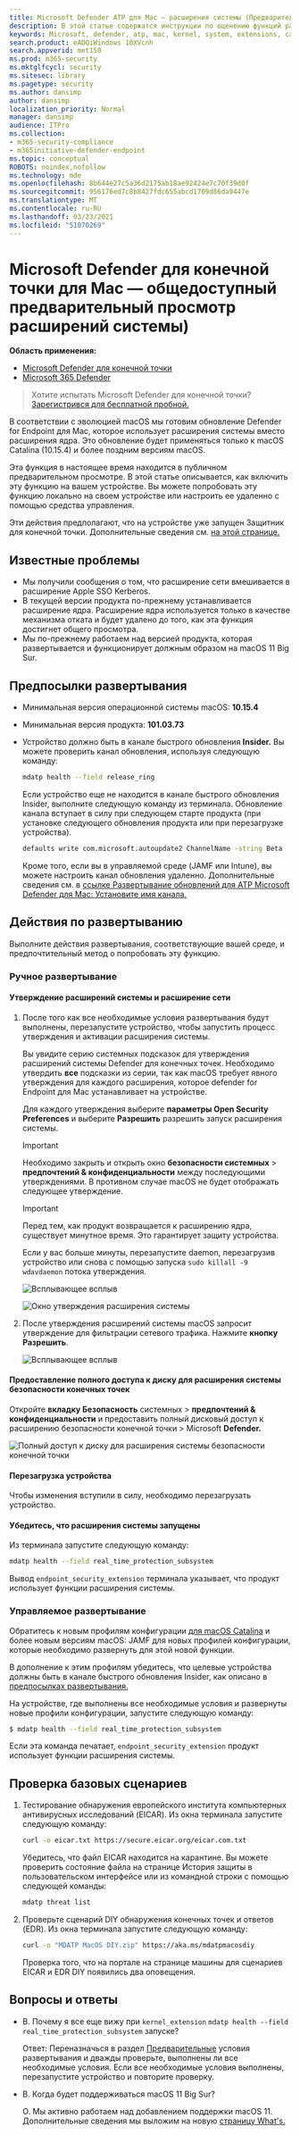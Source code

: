 ```yaml
---
title: Microsoft Defender ATP для Mac — расширения системы (Предварительный просмотр)
description: В этой статье содержатся инструкции по оценению функций расширения системы ATP Microsoft Defender для Mac. Эта функция в настоящее время находится в публичном предварительном просмотре.
keywords: Microsoft, defender, atp, mac, kernel, system, extensions, catalina
search.product: eADQiWindows 10XVcnh
search.appverid: met150
ms.prod: m365-security
ms.mktglfcycl: security
ms.sitesec: library
ms.pagetype: security
ms.author: dansimp
author: dansimp
localization_priority: Normal
manager: dansimp
audience: ITPro
ms.collection:
- m365-security-compliance
- m365initiative-defender-endpoint
ms.topic: conceptual
ROBOTS: noindex,nofollow
ms.technology: mde
ms.openlocfilehash: 8b644e27c5a36d2175ab18ae92424e7c70f39d0f
ms.sourcegitcommit: 956176ed7c8b8427fdc655abcd1709d86da9447e
ms.translationtype: MT
ms.contentlocale: ru-RU
ms.lasthandoff: 03/23/2021
ms.locfileid: "51070269"
---
```

# <a name="microsoft-defender-for-endpoint-for-mac---system-extensions-public-preview"></a>Microsoft Defender для конечной точки для Mac — общедоступный предварительный просмотр расширений системы)

**Область применения:**
- [Microsoft Defender для конечной точки](https://go.microsoft.com/fwlink/p/?linkid=2146631)
- [Microsoft 365 Defender](https://go.microsoft.com/fwlink/?linkid=2118804)

> Хотите испытать Microsoft Defender для конечной точки? [Зарегистрився для бесплатной пробной.](https://www.microsoft.com/microsoft-365/windows/microsoft-defender-atp?ocid=docs-wdatp-exposedapis-abovefoldlink)

В соответствии с эволюцией macOS мы готовим обновление Defender for Endpoint для Mac, которое использует расширения системы вместо расширения ядра. Это обновление будет применяться только к macOS Catalina (10.15.4) и более поздним версиям macOS.

Эта функция в настоящее время находится в публичном предварительном просмотре. В этой статье описывается, как включить эту функцию на вашем устройстве. Вы можете попробовать эту функцию локально на своем устройстве или настроить ее удаленно с помощью средства управления.

Эти действия предполагают, что на устройстве уже запущен Защитник для конечной точки. Дополнительные сведения см. [на этой странице.](microsoft-defender-endpoint-mac.md)

## <a name="known-issues"></a>Известные проблемы

- Мы получили сообщения о том, что расширение сети вмешивается в расширение Apple SSO Kerberos.
- В текущей версии продукта по-прежнему устанавливается расширение ядра. Расширение ядра используется только в качестве механизма отката и будет удалено до того, как эта функция достигнет общего просмотра.
- Мы по-прежнему работаем над версией продукта, которая развертывается и функционирует должным образом на macOS 11 Big Sur.

## <a name="deployment-prerequisites"></a>Предпосылки развертывания

- Минимальная версия операционной системы macOS: **10.15.4**
- Минимальная версия продукта: **101.03.73**
- Устройство должно быть в канале быстрого обновления **Insider.** Вы можете проверить канал обновления, используя следующую команду:

  ```bash
  mdatp health --field release_ring
  ```

  Если устройство еще не находится в канале быстрого обновления Insider, выполните следующую команду из терминала. Обновление канала вступает в силу при следующем старте продукта (при установке следующего обновления продукта или при перезагрузке устройства).

  ```bash
  defaults write com.microsoft.autoupdate2 ChannelName -string Beta
  ```

  Кроме того, если вы в управляемой среде (JAMF или Intune), вы можете настроить канал обновления удаленно. Дополнительные сведения см. в [ссылке Развертывание обновлений для ATP Microsoft Defender для Mac: Установите имя канала.](mac-updates.md#set-the-channel-name)

## <a name="deployment-steps"></a>Действия по развертыванию

Выполните действия развертывания, соответствующие вашей среде, и предпочтительный метод о попробовать эту функцию.

### <a name="manual-deployment"></a>Ручное развертывание

#### <a name="approve-the-system-extensions-and-enable-the-network-extension"></a>Утверждение расширений системы и расширение сети

1. После того как все необходимые условия развертывания будут выполнены, перезапустите устройство, чтобы запустить процесс утверждения и активации расширения системы.

   Вы увидите серию системных подсказок для утверждения расширений системы Defender для конечных точек. Необходимо утвердить **все** подсказки из серии, так как macOS требует явного утверждения для каждого расширения, которое defender for Endpoint для Mac устанавливает на устройстве.
   
   Для каждого утверждения выберите **параметры Open Security Preferences** и выберите **Разрешить** разрешить запуск расширения системы.

   > [!IMPORTANT]
   > Необходимо закрыть и открыть окно **безопасности системных**  >  **предпочтений & конфиденциальности** между последующими утверждениями. В противном случае macOS не будет отображать следующее утверждение.

   > [!IMPORTANT]
   > Перед тем, как продукт возвращается к расширению ядра, существует минутное время. Это гарантирует защиту устройства.
   >
   > Если у вас больше минуты, перезапустите daemon, перезагрузив устройство или снова с помощью запуска `sudo killall -9 wdavdaemon` потока утверждения.

   ![Всплывающее всплыв](images/mac-system-extension-approval.png)

   ![Окно утверждения расширения системы](images/mac-system-extension-pref.png)

1. После утверждения расширений системы macOS запросит утверждение для фильтрации сетевого трафика. Нажмите **кнопку Разрешить**.

   ![Всплывающее всплыв](images/mac-system-extension-filter.png)

#### <a name="grant-full-disk-access-to-the-endpoint-security-system-extension"></a>Предоставление полного доступа к диску для расширения системы безопасности конечных точек

Откройте **вкладку Безопасность** системных  >  **предпочтений & конфиденциальности** и предоставить полный дисковый доступ к расширению безопасности конечной точки  >   Microsoft **Defender.** 

![Полный доступ к диску для расширения системы безопасности конечной точки](images/mac-system-extension-fda.png)

#### <a name="reboot-your-device"></a>Перезагрузка устройства

Чтобы изменения вступили в силу, необходимо перезагрузать устройство.

#### <a name="verify-that-the-system-extensions-are-running"></a>Убедитесь, что расширения системы запущены

Из терминала запустите следующую команду:

```bash
mdatp health --field real_time_protection_subsystem
```

Вывод `endpoint_security_extension` терминала указывает, что продукт использует функции расширения системы.

### <a name="managed-deployment"></a>Управляемое развертывание

Обратитесь к новым профилям конфигурации [для macOS Catalina](mac-sysext-policies.md#jamf) и более новым версиям macOS: JAMF для новых профилей конфигурации, которые необходимо развернуть для этой новой функции.

В дополнение к этим профилям убедитесь, что целевые устройства должны быть в канале быстрого обновления Insider, как описано в [предпосылках развертывания.](#deployment-prerequisites)

На устройстве, где выполнены все необходимые условия и развернуты новые профили конфигурации, запустите следующую команду:

```bash
$ mdatp health --field real_time_protection_subsystem
```

Если эта команда печатает, `endpoint_security_extension` продукт использует функции расширения системы.

## <a name="validate-basic-scenarios"></a>Проверка базовых сценариев

1. Тестирование обнаружения европейского института компьютерных антивирусных исследований (EICAR). Из окна терминала запустите следующую команду:

   ```bash
   curl -o eicar.txt https://secure.eicar.org/eicar.com.txt
   ```

   Убедитесь, что файл EICAR находится на карантине. Вы можете проверить состояние файла на странице История защиты в пользовательском интерфейсе или из командной строки с помощью следующей команды:

    ```bash
    mdatp threat list
    ```

2. Проверьте сценарий DIY обнаружения конечных точек и ответов (EDR). Из окна терминала запустите следующую команду:

   ```bash
   curl -o "MDATP MacOS DIY.zip" https://aka.ms/mdatpmacosdiy
   ```

   Проверка того, что на портале на странице машины для сценариев EICAR и EDR DIY появились два оповещения.

## <a name="frequently-asked-questions"></a>Вопросы и ответы

- В. Почему я все еще вижу при `kernel_extension` `mdatp health --field real_time_protection_subsystem` запуске?

    Ответ: Переназначься в раздел [Предварительные](#deployment-prerequisites) условия развертывания и дважды проверьте, выполнены ли все необходимые условия. Если все необходимые условия выполнены, перезапустите устройство и повторите проверку.

- В. Когда будет поддерживаться macOS 11 Big Sur?

    О. Мы активно работаем над добавлением поддержки macOS 11. Дополнительные сведения мы выложим на новую [страницу What's.](mac-whatsnew.md)
